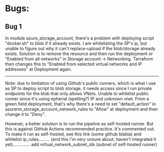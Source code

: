 # Bugs:
## Bug 1
In module azure_storage_account, there's a problem with deploying script "docker.sh" to blob if it already exists. I am whitelisting the SP's ip, but unable to figure out why it can't replace-upload if the blob/storage already exists. Solution is to remove the resource and then run the deployment or "Enabled from all networks" in Storage account -> Networking. Terraform then changes this to "Enabled from selected virtual networks and IP addresses" at Deployment again.

-----

Note: due to limitation of using Github's public runners, which is what I use as SP to deploy script to blob storage, it needs access since I run private endpoints for the blob that only allows VNets. Unable to whitelist public runner since it's using epherial (spelling?) IP and unknown vnet. From a green field deployment, that's why there's a need to set "default_action" in azurerm_storage_account_network_rules to "Allow" at deployment and then change it to "Deny".

However, a better solution is to run the pipeline as self-hosted runner. But this is against GitHub Actions recommended practice. It's commented out. To make it run as self-hosted, see this link (some github blabla) and whitelist ip_rules......... (and this i'm very unsure about, haven't integrated it yet).............. add virtual_network_subnet_ids (subnet of self-hosted runner)